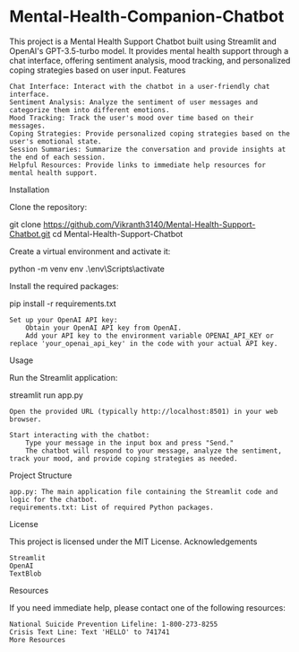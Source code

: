 # Mental-Health-Companion-Chatbot
This project is a Mental Health Support Chatbot built using Streamlit and OpenAI's GPT-3.5-turbo model. It provides mental health support through a chat interface, offering sentiment analysis, mood tracking, and personalized coping strategies based on user input.
Features

    Chat Interface: Interact with the chatbot in a user-friendly chat interface.
    Sentiment Analysis: Analyze the sentiment of user messages and categorize them into different emotions.
    Mood Tracking: Track the user's mood over time based on their messages.
    Coping Strategies: Provide personalized coping strategies based on the user's emotional state.
    Session Summaries: Summarize the conversation and provide insights at the end of each session.
    Helpful Resources: Provide links to immediate help resources for mental health support.

Installation

Clone the repository:

git clone https://github.com/Vikranth3140/Mental-Health-Support-Chatbot.git
cd Mental-Health-Support-Chatbot

Create a virtual environment and activate it:

python -m venv env
.\env\Scripts\activate

Install the required packages:

pip install -r requirements.txt

    Set up your OpenAI API key:
        Obtain your OpenAI API key from OpenAI.
        Add your API key to the environment variable OPENAI_API_KEY or replace 'your_openai_api_key' in the code with your actual API key.

Usage

Run the Streamlit application:

streamlit run app.py

    Open the provided URL (typically http://localhost:8501) in your web browser.

    Start interacting with the chatbot:
        Type your message in the input box and press "Send."
        The chatbot will respond to your message, analyze the sentiment, track your mood, and provide coping strategies as needed.

Project Structure

    app.py: The main application file containing the Streamlit code and logic for the chatbot.
    requirements.txt: List of required Python packages.

License

This project is licensed under the MIT License.
Acknowledgements

    Streamlit
    OpenAI
    TextBlob

Resources

If you need immediate help, please contact one of the following resources:

    National Suicide Prevention Lifeline: 1-800-273-8255
    Crisis Text Line: Text 'HELLO' to 741741
    More Resources
